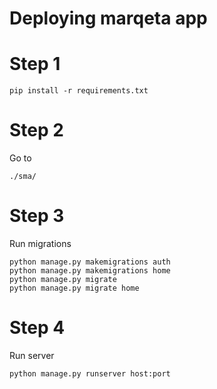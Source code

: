# Deploying marqeta app

# Step 1
```
pip install -r requirements.txt
```

# Step 2
Go to
```
./sma/
```

# Step 3
Run migrations
```
python manage.py makemigrations auth
python manage.py makemigrations home
python manage.py migrate
python manage.py migrate home
```

# Step 4
Run server
```
python manage.py runserver host:port
```
